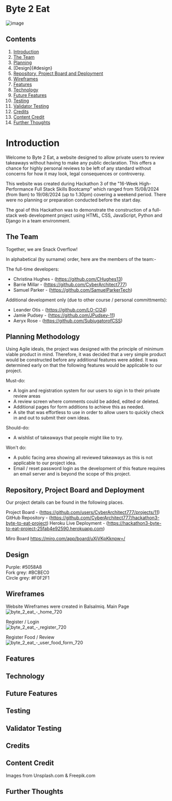  # Byte 2 Eat
![image](https://github.com/user-attachments/assets/a7fc73bf-10f8-4ffa-af78-daa3be85604e)

## Contents
1. [Introduction](#introduction)
2. [The Team](#the-team)
3. [Planning](#planning)
4. [Design]{#design}
5. [Repository, Project Board and Deployment](#project-base)
6. [Wireframes](#Wireframes)
7. [Features](#Features)
8. [Technology](#Technology)
9. [Future Features](#Future-Features)
10. [Testing](#Testing)
11. [Validator Testing](#Validator-Testing)
12. [Credits](#Credits)
13. [Content Credit](#Content-Credit)
14. [Further Thoughts](#Further-Thoughts)

# Introduction

Welcome to Byte 2 Eat, a website designed to allow private users to review takeaways without having to make any public declaration. This offers a chance for highly personal reviews to be left of any standard without concerns for how it may look, legal consequences or controversy.

This website was created during Hackathon 3 of the "16-Week High-Performance Full Stack Skills Bootcamp" which ranged from 15/08/2024 (from 9am) to 19/08/2024 (up to 1.30pm) covering a weekend period. There were no planning or preparation conducted before the start day.

The goal of this Hackathon was to demonstrate the construction of a full-stack web development project using HTML, CSS, JavaScript, Python and Django in a team environment. 

<a id="the-team"></a>
## The Team

Together, we are Snack Overflow!

In alphabetical (by surname) order, here are the members of the team:-

The full-time developers: 

* Christina Hughes - (https://github.com/CHughes13)
* Barrie Millar - (https://github.com/CyberArchitect777)
* Samuel Parker - (https://github.com/SamuelParkerTech)

Additional development only (due to other course / personal committments):

* Leander Otis - (https://github.com/LO-CI24)
* Jamie Pudsey - (https://github.com/JPudsey-11)
* Aeryx Rose - (https://github.com/SubjugatorofCSS)

<a id="planning"></a>
## Planning Methodology 

Using Agile ideals, the project was designed with the principle of minimum viable product in mind. Therefore, it was decided that a very simple product would be constructed before any additional features were added. It was determined early on that the following features would be applicable to our project. 

Must-do:

- A login and registration system for our users to sign in to their private review areas
- A review screen where comments could be added, edited or deleted.
- Additional pages for form additions to achieve this as needed.
- A site that was effortless to use in order to allow users to quickly check in and out to submit their own ideas.

Should-do: 

- A wishlist of takeaways that people might like to try.

Won't do: 

- A public facing area showing all reviewed takeaways as this is not applicable to our project idea.
- Email / reset password login as the development of this feature requires an email server and is beyond the scope of this project.

## Repository, Project Board and Deployment

Our project details can be found in the following places. 

Project Board - (https://github.com/users/CyberArchitect777/projects/11)
GitHub Repository - (https://github.com/CyberArchitect777/hackathon3-byte-to-eat-project)
Heroku Live Deployment - (https://hackathon3-byte-to-eat-project-25fab4e92590.herokuapp.com)

Miro Board
https://miro.com/app/board/uXjVKpKknpw=/

## Design

Purple: #5058A8 \
Fork grey: #BCBEC0 \
Circle grey: #F0F2F1 

## Wireframes 
Website Wireframes were created in Balsalmiq.
Main Page \
![byte_2_eat_-_home_720](https://github.com/user-attachments/assets/95ec1821-43f2-4433-8273-8c70df7a7a80)

Register / Login \
![byte_2_eat_-_register_720](https://github.com/user-attachments/assets/19187be5-03c2-4fa9-af80-d575988784de)

Register Food / Review \
![byte_2_eat_-_user_food_form_720](https://github.com/user-attachments/assets/d0114c95-fd52-415e-b4d1-9a1ded14e572)




## Features

## Technology

## Future Features

## Testing

## Validator Testing

## Credits

## Content Credit
Images from Unsplash.com & Freepik.com

## Further Thoughts

### 
### 
